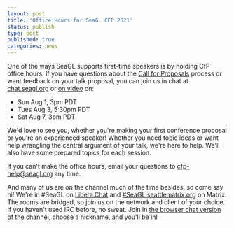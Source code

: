 ```yaml
---
layout: post
title: 'Office Hours for SeaGL CFP 2021'
status: publish
type: post
published: true
categories: news
---
```


One of the ways SeaGL supports first-time speakers is by holding CfP office hours.
If you have questions about the [Call for Proposals](https://seagl.org/news/2021/06/24/cfp) process or want feedback on your talk proposal, you can join us in chat at [chat.seagl.org](https://chat.seagl.org/) or [on video](https://meet.seattlematrix.org/SeaGLCFPHelp) on:

* Sun Aug 1, 3pm PDT
* Tues Aug 3, 5:30pm PDT
* Sat Aug 7, 3pm PDT

We'd love to see you, whether you're making your first conference proposal or you're an experienced speaker!
Whether you need topic ideas or want help wrangling the central argument of your talk, we're here to help.
We'll also have some prepared topics for each session.

If you can't make the office hours, email your questions to [cfp-help@seagl.org](mailto:cfp-help@seagl.org) any time.

And many of us are on the channel much of the time besides, so come say hi!
We're in #SeaGL on [Libera.Chat](https://libera.chat/) and [#SeaGL:seattlematrix.org](https://matrix.to/#/#SeaGL:seattlematrix.org) on Matrix.
The rooms are bridged, so join us on the network and client of your choice.
If you haven't used IRC before, no sweat.
Join in [the browser chat version of the channel](https://chat.seagl.org), choose a nickname, and you'll be in!
